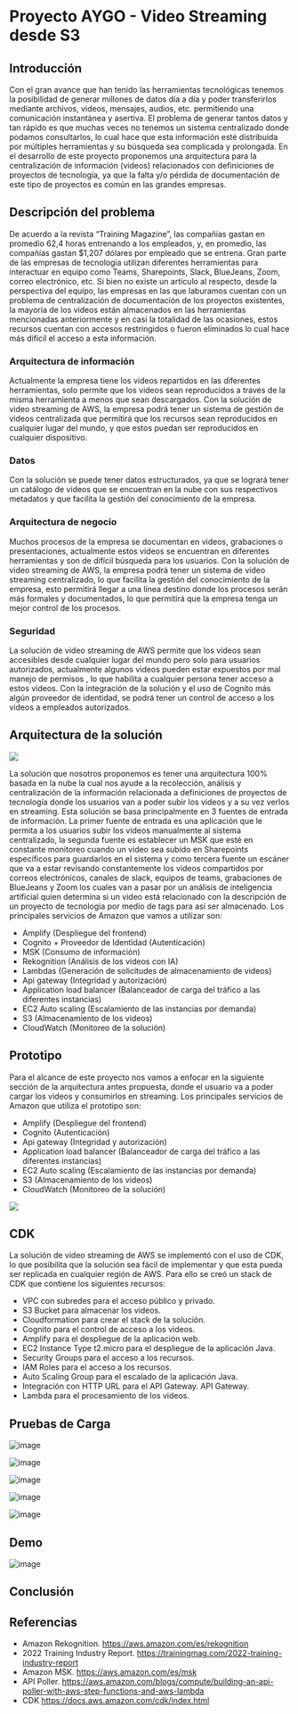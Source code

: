 # Proyecto AYGO - Video Streaming desde S3

## Introducción

Con el gran avance que han tenido las herramientas tecnológicas tenemos la posibilidad de generar millones de datos día a día y poder transferirlos mediante archivos, videos, mensajes, audios, etc. permitiendo una comunicación instantánea y asertiva. El problema de generar tantos datos y tan rápido es que muchas veces no tenemos un sistema centralizado donde podamos consultarlos, lo cual hace que  esta información esté distribuida por múltiples herramientas y su búsqueda sea complicada y prolongada. En el desarrollo de este proyecto proponemos una arquitectura para la centralización de información (videos) relacionados con definiciones de proyectos de tecnología, ya que la falta y/o pérdida de documentación de este tipo de proyectos es común en las grandes empresas.

## Descripción del problema

De acuerdo a la revista “Training Magazine”, las compañías gastan en promedio 62,4 horas entrenando a los empleados, y, en promedio, las compañías gastan $1,207 dólares por empleado que se entrena.
Gran parte de las empresas de tecnología utilizan diferentes herramientas para interactuar en equipo como Teams, Sharepoints, Slack, BlueJeans, Zoom, correo electrónico, etc. Si bien no existe un artículo al respecto, desde la perspectiva del equipo, las empresas en las que laburamos cuentan con un problema de centralización de documentación de los proyectos existentes, la mayoría de los videos están almacenados en las herramientas mencionadas anteriormente y en casi la totalidad de las ocasiones, estos recursos cuentan con accesos restringidos o fueron eliminados lo cual hace más difícil el acceso a esta información.

### Arquitectura de información

Actualmente la empresa tiene los videos repartidos en las diferentes herramientas, solo permite que los videos sean reproducidos a través de la misma herramienta a menos que sean descargados. Con la solución de video streaming de AWS, la empresa podrá tener un sistema de gestión de videos centralizada que permitirá que los recursos sean reproducidos en cualquier lugar del mundo,  y que estos puedan ser reproducidos en cualquier dispositivo.

### Datos

Con la solución se puede tener datos estructurados, ya que se logrará tener un catálogo de videos que se encuentran en la nube con sus respectivos metadatos y que facilita la gestión del conocimiento de la empresa.

### Arquitectura de negocio

Muchos procesos de la empresa se documentan en videos, grabaciones o presentaciones, actualmente estos videos se encuentran en diferentes herramientas y son de difícil búsqueda para los usuarios. Con la solución de video streaming de AWS, la empresa podrá tener un sistema de video streaming centralizado, lo que facilita la gestión del conocimiento de la empresa, esto permitirá llegar a una línea destino donde los procesos serán más formales y documentados, lo que permitirá que la empresa tenga un mejor control de los procesos.

### Seguridad

La solución de video streaming de AWS permite que los videos sean accesibles desde cualquier lugar del mundo pero solo para usuarios autorizados, actualmente algunos videos pueden estar expuestos por mal manejo de permisos , lo que habilita a cualquier persona tener acceso a estos videos. Con la integración de la solución y el uso de Cognito más algún proveedor de identidad, se podrá tener un control de acceso a los videos a empleados autorizados.

## Arquitectura de la solución

<img src="https://lucid.app/publicSegments/view/ed993bc1-8c03-4408-95b4-302f1e6bc601/image.png">


La solución que nosotros proponemos es tener una arquitectura 100% basada en la nube la cual nos ayude a la recolección, análisis y centralización de la información relacionada a definiciones de proyectos de tecnología donde los usuarios van a poder subir los videos y a su vez verlos en streaming. Esta solución se basa principalmente en 3 fuentes de entrada de información. La primer fuente de entrada es una aplicación que le permita a los usuarios subir los videos manualmente al sistema centralizado, la segunda fuente es establecer un MSK que esté en constante monitoreo cuando un video sea subido en Sharepoints específicos para guardarlos en el sistema y como tercera fuente un escáner que va a estar revisando constantemente los videos compartidos por correos electrónicos, canales de slack, equipos de teams, grabaciones de BlueJeans y Zoom los cuales van a pasar por un análisis de inteligencia artificial quien determina si un video está relacionado con la descripción de un proyecto de tecnología por medio de tags para así ser almacenado.
Los principales servicios de Amazon que vamos a utilizar son:
- Amplify (Despliegue del frontend)
- Cognito + Proveedor de Identidad (Autenticación)
- MSK (Consumo de información)
- Rekognition (Análisis de los videos con IA)
- Lambdas (Generación de solicitudes de almacenamiento de videos)
- Api gateway (Integridad y autorización)
- Application load balancer (Balanceador de carga del tráfico a las diferentes instancias)
- EC2 Auto scaling (Escalamiento de las instancias por demanda)
- S3 (Almacenamiento de los videos)
- CloudWatch (Monitoreo de la solución)


## Prototipo

Para el alcance de este proyecto nos vamos a enfocar en la siguiente sección de la arquitectura antes propuesta, donde el usuario va a poder cargar los videos y consumirlos en streaming.
Los principales servicios de Amazon que utiliza el prototipo son:
- Amplify (Despliegue del frontend)
- Cognito (Autenticación)
- Api gateway (Integridad y autorización)
- Application load balancer (Balanceador de carga del tráfico a las diferentes instancias)
- EC2 Auto scaling (Escalamiento de las instancias por demanda)
- S3 (Almacenamiento de los videos)
- CloudWatch (Monitoreo de la solución)


<img src="https://lucid.app/publicSegments/view/467db3d8-c051-4039-8f2e-52984f29bada/image.png">

## CDK
La solución de video streaming de AWS se implementó con el uso de CDK, lo que posibilita que la solución sea fácil de implementar y que esta pueda ser replicada en cualquier región de AWS.
Para ello se creó un stack de CDK que contiene los siguientes recursos:
- VPC con subredes para el acceso público y privado.
- S3 Bucket para almacenar los videos.
- Cloudformation para crear el stack de la solución.
- Cognito para el control de acceso a los videos.
- Amplify para el despliegue de la aplicación web.
- EC2 Instance Type t2.micro para el despliegue de la aplicación Java.
- Security Groups para el acceso a los recursos.
- IAM Roles para el acceso a los recursos.
 - Auto Scaling Group para el escalado de la aplicación Java.
- Integración con HTTP URL para el API Gateway.
 API Gateway.
- Lambda para el procesamiento de los videos.


## Pruebas de Carga

![image](https://user-images.githubusercontent.com/31891276/205422807-8ede9d19-4336-457b-a57d-12173bbeddb2.png)

![image](https://user-images.githubusercontent.com/31891276/205422825-81229866-5e52-4eee-9dc3-4eea11df9611.png)

![image](https://user-images.githubusercontent.com/31891276/205422923-1381c091-1500-4523-ac01-8205505b9370.png)

![image](https://user-images.githubusercontent.com/31891276/205422930-90e84748-32fa-43df-830d-8149274107ac.png)

![image](https://user-images.githubusercontent.com/31891276/205422940-91deb247-ee49-4f04-a499-165399792360.png)

## Demo

![image](https://user-images.githubusercontent.com/31891276/205425414-3d0f302b-998c-4cad-8839-ab7ee05018c3.png)



## Conclusión


## Referencias

- Amazon Rekognition. https://aws.amazon.com/es/rekognition 
- 2022 Training Industry Report. https://trainingmag.com/2022-training-industry-report 
- Amazon MSK. https://aws.amazon.com/es/msk 
- API Poller. https://aws.amazon.com/blogs/compute/building-an-api-poller-with-aws-step-functions-and-aws-lambda
- CDK https://docs.aws.amazon.com/cdk/index.html
